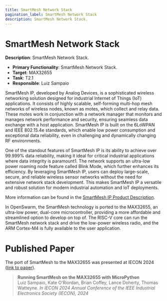 ```yaml
---
title: SmartMesh Network Stack
pagination_label: SmartMesh Network Stack
description: SmartMesh Network Stack.
---
```


# SmartMesh Network Stack

**Description**: SmartMesh Network Stack.

* **Primary Functionality**: SmartMesh Network Stack.
* **Target**: MAX32655
* **Task**: T2.1
* **Responsible**: Luiz Sampaio

SmartMesh IP, developed by Analog Devices, is a sophisticated wireless networking solution designed for industrial
Internet of Things (IoT) applications. It consists of highly scalable, self-forming multi-hop mesh networks of wireless
nodes, known as motes, which collect and relay data. These motes work in conjunction with a network manager that
monitors and manages network performance and security, ensuring seamless data exchange with a host application.
SmartMesh IP is built on the 6LoWPAN and IEEE 802.15.4e standards, which enable low power consumption and exceptional
data reliability, even in challenging and dynamically changing RF environments.

One of the standout features of SmartMesh IP is its ability to achieve over 99.999% data reliability, making it ideal
for critical industrial applications where data integrity is paramount1. The network supports an ultra-low power roaming
node feature called Blink Mode, which further enhances its efficiency. By leveraging SmartMesh IP, users can deploy
large-scale, secure, and reliable wireless sensor networks without the need for extensive network stack development.
This makes SmartMesh IP a versatile and robust solution for modern industrial automation and IoT deployments.

More information can be found in the
[SmartMesh IP Product Description](https://www.analog.com/en/product-category/smartmesh-ip.html).

In OpenSwarm, the SmartMesh technology is ported to the MAX32655, an ultra-low power, dual-core microcontroller,
providing a more affordable and streamlined option to develop on top of. The RISC-V core can run the SmartMesh network
stack and drive the low-power wireless radio, and the ARM Cortex-M4 is fully available to the user application.

# Published Paper

The port of SmartMesh to the MAX32655 was presented at IECON 2024 ([link to paper](https://inria.hal.science/hal-04828853/document)).

>**Running SmartMesh on the MAX32655 with MicroPython**\
>Luiz Sampaio, Kate O’Riordan, Brian Coffey, Lance Doherty, Thomas Watteyne.
>*In IECON 2024 Annual Conference of the IEEE Industrial Electronics Society (IECON), 2024*
